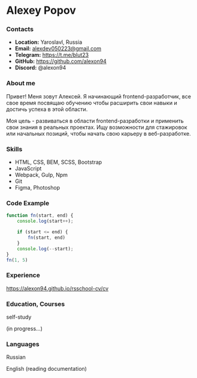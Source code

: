 # Alexey Popov

### Contacts

- **Location:** Yaroslavl, Russia
- **Email:** [alexdev050223@gmail.com](mailto:alexdev050223@gmail.com)
- **Telegram:** https://t.me/blut23
- **GitHub:** https://github.com/alexon94
- **Discord:** @alexon94

### About me

Привет! Меня зовут Алексей. Я начинающий frontend-разработчик, все свое время посвящаю обучению чтобы расширить свои навыки и достичь успеха в этой области.

Моя цель - развиваться в области frontend-разработки и применить свои знания в реальных проектах. Ищу возможности для стажировок или начальных позиций, чтобы начать свою карьеру в веб-разработке.

### Skills

- HTML, CSS, BEM, SCSS, Bootstrap
- JavaScript
- Webpack, Gulp, Npm
- Git
- Figma, Photoshop

### Code Example

```jsx
function fn(start, end) {
    console.log(start++);

    if (start <= end) {
        fn(start, end)
    }
    console.log(--start);
}
fn(1, 5)
```

### Experience

https://alexon94.github.io/rsschool-cv/cv

### Education, Courses

self-study

(in progress…)

### Languages

Russian

English (reading documentation)
